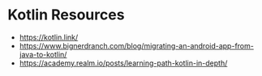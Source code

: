 # Kotlin Resources
* https://kotlin.link/
* https://www.bignerdranch.com/blog/migrating-an-android-app-from-java-to-kotlin/
* https://academy.realm.io/posts/learning-path-kotlin-in-depth/
